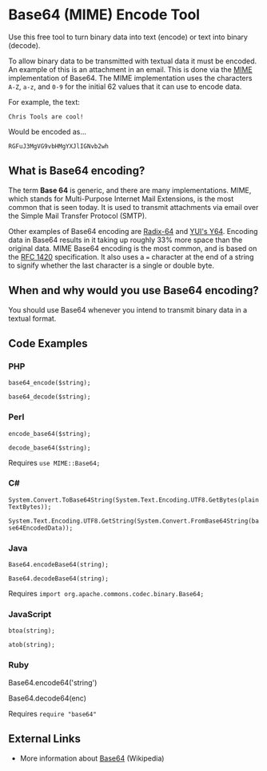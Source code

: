Base64 (MIME) Encode Tool
=========================

Use this free tool to turn binary data into text (encode) or text into binary (decode). 

To allow binary data to be transmitted with textual data it must be encoded. An example of this is an attachment in an email. This is done via the [MIME](http://en.wikipedia.org/wiki/MIME) implementation of Base64. The MIME implementation uses the characters `A-Z`, `a-z`, and `0-9` for the initial 62 values that it can use to encode data.

For example, the text:

`Chris Tools are cool!`

Would be encoded as...

`RGFuJ3MgVG9vbHMgYXJlIGNvb2wh`

What is Base64 encoding?
---

The term **Base 64** is generic, and there are many implementations. MIME, which stands for Multi-Purpose Internet Mail Extensions, is the most common that is seen today. It is used to transmit attachments via email over the Simple Mail Transfer Protocol (SMTP). 

Other examples of Base64 encoding are [Radix-64](http://en.wikipedia.org/wiki/Base64#Radix_64_applications_not_compatible_with_Base64) and [YUI's Y64](http://www.yuiblog.com/blog/2010/07/06/in-the-yui-3-gallery-base64-and-y64-encoding/). Encoding data in Base64 results in it taking up roughly 33% more space than the original data.
MIME Base64 encoding is the most common, and is based on the [RFC 1420](http://tools.ietf.org/html/rfc1421) specification. It also uses a `=` character at the end of a string to signify whether the last character is a single or double byte.

When and why would you use Base64 encoding?
---

You should use Base64 whenever you intend to transmit binary data in a textual format.

Code Examples
---

### PHP
`base64_encode($string);`

`base64_decode($string);`

### Perl

`encode_base64($string);`

`decode_base64($string);`

Requires `use MIME::Base64;`

### C#

`System.Convert.ToBase64String(System.Text.Encoding.UTF8.GetBytes(plainTextBytes));`

`System.Text.Encoding.UTF8.GetString(System.Convert.FromBase64String(base64EncodedData));`

### Java

`Base64.encodeBase64(string);`

`Base64.decodeBase64(string);`

Requires `import org.apache.commons.codec.binary.Base64;`

### JavaScript

`btoa(string);`

`atob(string);`

### Ruby

Base64.encode64('string')

Base64.decode64(enc)

Requires `require "base64"`

External Links
---

*   More information about [Base64](http://en.wikipedia.org/wiki/Base64) (Wikipedia)